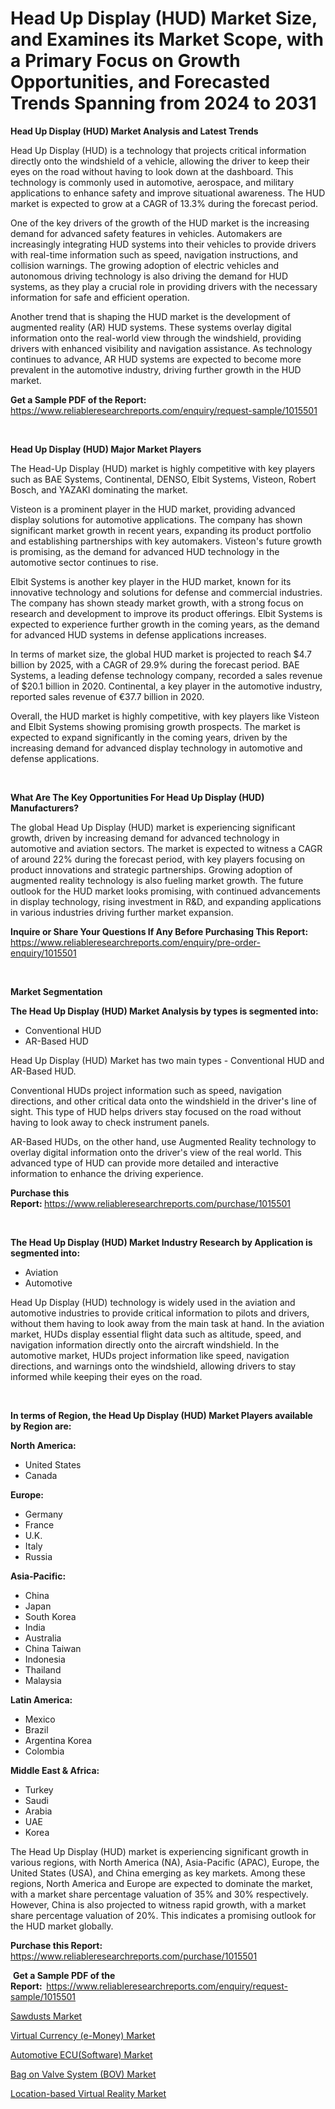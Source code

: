 <p><h1>Head Up Display (HUD) Market Size, and Examines its Market Scope, with a Primary Focus on Growth Opportunities, and Forecasted Trends Spanning from 2024 to 2031</h1></p><p><strong>Head Up Display (HUD) Market Analysis and Latest Trends</strong></p>
<p><p>Head Up Display (HUD) is a technology that projects critical information directly onto the windshield of a vehicle, allowing the driver to keep their eyes on the road without having to look down at the dashboard. This technology is commonly used in automotive, aerospace, and military applications to enhance safety and improve situational awareness. The HUD market is expected to grow at a CAGR of 13.3% during the forecast period.</p><p>One of the key drivers of the growth of the HUD market is the increasing demand for advanced safety features in vehicles. Automakers are increasingly integrating HUD systems into their vehicles to provide drivers with real-time information such as speed, navigation instructions, and collision warnings. The growing adoption of electric vehicles and autonomous driving technology is also driving the demand for HUD systems, as they play a crucial role in providing drivers with the necessary information for safe and efficient operation.</p><p>Another trend that is shaping the HUD market is the development of augmented reality (AR) HUD systems. These systems overlay digital information onto the real-world view through the windshield, providing drivers with enhanced visibility and navigation assistance. As technology continues to advance, AR HUD systems are expected to become more prevalent in the automotive industry, driving further growth in the HUD market.</p></p>
<p><strong>Get a Sample PDF of the Report:&nbsp;</strong> <a href="https://www.reliableresearchreports.com/enquiry/request-sample/1015501">https://www.reliableresearchreports.com/enquiry/request-sample/1015501</a></p>
<p>&nbsp;</p>
<p><strong>Head Up Display (HUD) Major Market Players</strong></p>
<p><p>The Head-Up Display (HUD) market is highly competitive with key players such as BAE Systems, Continental, DENSO, Elbit Systems, Visteon, Robert Bosch, and YAZAKI dominating the market. </p><p>Visteon is a prominent player in the HUD market, providing advanced display solutions for automotive applications. The company has shown significant market growth in recent years, expanding its product portfolio and establishing partnerships with key automakers. Visteon's future growth is promising, as the demand for advanced HUD technology in the automotive sector continues to rise. </p><p>Elbit Systems is another key player in the HUD market, known for its innovative technology and solutions for defense and commercial industries. The company has shown steady market growth, with a strong focus on research and development to improve its product offerings. Elbit Systems is expected to experience further growth in the coming years, as the demand for advanced HUD systems in defense applications increases. </p><p>In terms of market size, the global HUD market is projected to reach $4.7 billion by 2025, with a CAGR of 29.9% during the forecast period. BAE Systems, a leading defense technology company, recorded a sales revenue of $20.1 billion in 2020. Continental, a key player in the automotive industry, reported sales revenue of €37.7 billion in 2020. </p><p>Overall, the HUD market is highly competitive, with key players like Visteon and Elbit Systems showing promising growth prospects. The market is expected to expand significantly in the coming years, driven by the increasing demand for advanced display technology in automotive and defense applications.</p></p>
<p>&nbsp;</p>
<p><strong>What Are The Key Opportunities For Head Up Display (HUD) Manufacturers?</strong></p>
<p><p>The global Head Up Display (HUD) market is experiencing significant growth, driven by increasing demand for advanced technology in automotive and aviation sectors. The market is expected to witness a CAGR of around 22% during the forecast period, with key players focusing on product innovations and strategic partnerships. Growing adoption of augmented reality technology is also fueling market growth. The future outlook for the HUD market looks promising, with continued advancements in display technology, rising investment in R&D, and expanding applications in various industries driving further market expansion.</p></p>
<p><strong>Inquire or Share Your Questions If Any Before Purchasing This Report:</strong> <a href="https://www.reliableresearchreports.com/enquiry/pre-order-enquiry/1015501">https://www.reliableresearchreports.com/enquiry/pre-order-enquiry/1015501</a></p>
<p>&nbsp;</p>
<p><strong>Market Segmentation</strong></p>
<p><strong>The Head Up Display (HUD) Market Analysis by types is segmented into:</strong></p>
<p><ul><li>Conventional HUD</li><li>AR-Based HUD</li></ul></p>
<p><p>Head Up Display (HUD) Market has two main types - Conventional HUD and AR-Based HUD. </p><p>Conventional HUDs project information such as speed, navigation directions, and other critical data onto the windshield in the driver's line of sight. This type of HUD helps drivers stay focused on the road without having to look away to check instrument panels.</p><p>AR-Based HUDs, on the other hand, use Augmented Reality technology to overlay digital information onto the driver's view of the real world. This advanced type of HUD can provide more detailed and interactive information to enhance the driving experience.</p></p>
<p><strong>Purchase this Report:&nbsp;</strong><a href="https://www.reliableresearchreports.com/purchase/1015501">https://www.reliableresearchreports.com/purchase/1015501</a></p>
<p>&nbsp;</p>
<p><strong>The Head Up Display (HUD) Market Industry Research by Application is segmented into:</strong></p>
<p><ul><li>Aviation</li><li>Automotive</li></ul></p>
<p><p>Head Up Display (HUD) technology is widely used in the aviation and automotive industries to provide critical information to pilots and drivers, without them having to look away from the main task at hand. In the aviation market, HUDs display essential flight data such as altitude, speed, and navigation information directly onto the aircraft windshield. In the automotive market, HUDs project information like speed, navigation directions, and warnings onto the windshield, allowing drivers to stay informed while keeping their eyes on the road.</p></p>
<p>&nbsp;</p>
<p><strong>In terms of Region, the Head Up Display (HUD) Market Players available by Region are:</strong></p>
<p>
    <p> <strong> North America: </strong>
        <ul>
            <li>United States</li>
            <li>Canada</li>
        </ul>
        </p> 
    <p> <strong> Europe: </strong>
        <ul>
            <li>Germany</li>
            <li>France</li>
            <li>U.K.</li>
            <li>Italy</li>
            <li>Russia</li>
        </ul>
        </p> 
    <p> <strong> Asia-Pacific: </strong>
        <ul>
            <li>China</li>
            <li>Japan</li>
            <li>South Korea</li>
            <li>India</li>
            <li>Australia</li>
            <li>China Taiwan</li>
            <li>Indonesia</li>
            <li>Thailand</li>
            <li>Malaysia</li>
        </ul>
        </p> 
    <p> <strong> Latin America: </strong>
        <ul>
            <li>Mexico</li>
            <li>Brazil</li>
            <li>Argentina Korea</li>
            <li>Colombia</li>
        </ul>
        </p> 
    <p> <strong> Middle East & Africa: </strong>
        <ul>
            <li>Turkey</li>
            <li>Saudi</li>
            <li>Arabia</li>
            <li>UAE</li>
            <li>Korea</li>
        </ul>
    </p>
    </p>
<p><p>The Head Up Display (HUD) market is experiencing significant growth in various regions, with North America (NA), Asia-Pacific (APAC), Europe, the United States (USA), and China emerging as key markets. Among these regions, North America and Europe are expected to dominate the market, with a market share percentage valuation of 35% and 30% respectively. However, China is also projected to witness rapid growth, with a market share percentage valuation of 20%. This indicates a promising outlook for the HUD market globally.</p></p>
<p><strong>Purchase this Report: </strong><a href="https://www.reliableresearchreports.com/purchase/1015501">https://www.reliableresearchreports.com/purchase/1015501</a></p>
<p>&nbsp;<strong>Get a Sample PDF of the Report:&nbsp;&nbsp;</strong><a href="https://www.reliableresearchreports.com/enquiry/request-sample/1015501">https://www.reliableresearchreports.com/enquiry/request-sample/1015501</a></p>
<p><strong></strong></p>
<p><p><a href="https://github.com/CliffMedina6/Market-Research-Report-List-3/blob/main/sawdusts-market.md">Sawdusts Market</a></p><p><a href="https://medium.com/@lisastevens48/virtual-currency-e-money-market-size-and-market-trends-complete-industry-overview-2024-to-2031-56b0d978d2b5">Virtual Currency (e-Money) Market</a></p><p><a href="https://medium.com/@patriciaknight1961/automotive-ecu-software-market-size-and-market-trends-complete-industry-overview-2024-to-2031-1b833e3b20fb">Automotive ECU(Software) Market</a></p><p><a href="https://github.com/Sinjinluong3e0awx2m195k76/Market-Research-Report-List-1/blob/main/bag-on-valve-system-bov-market.md">Bag on Valve System (BOV) Market</a></p><p><a href="https://medium.com/@lisastevens48/location-based-virtual-reality-market-size-reveals-the-best-marketing-channels-in-global-industry-1aa0395e84ed">Location-based Virtual Reality Market</a></p></p>